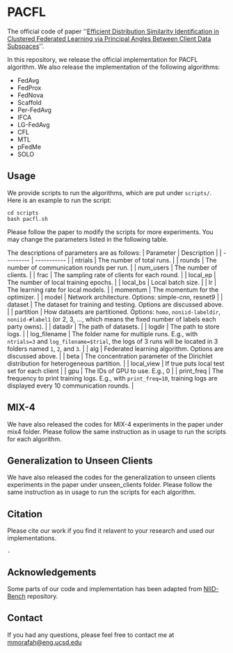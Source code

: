 # PACFL

The official code of paper ''[Efficient Distribution Similarity Identification in Clustered Federated Learning via Principal Angles Between Client Data Subspaces](https://arxiv.org/abs/2209.10526)''.

In this repository, we release the official implementation for PACFL algorithm. We also release the implementation of the following algorithms:
* FedAvg
* FedProx
* FedNova
* Scaffold
* Per-FedAvg
* IFCA
* LG-FedAvg
* CFL
* MTL 
* pFedMe
* SOLO


## Usage

We provide scripts to run the algorithms, which are put under `scripts/`. Here is an example to run the script:
```
cd scripts
bash pacfl.sh
```
Please follow the paper to modify the scripts for more experiments. You may change the parameters listed in the following table.

The descriptions of parameters are as follows:
| Parameter | Description |
| --------- | ----------- |
| ntrials      | The number of total runs. |
| rounds       | The number of communication rounds per run. |
| num_users    | The number of clients. |
| frac         | The sampling rate of clients for each round. |
| local_ep     | The number of local training epochs. |
| local_bs     | Local batch size. |
| lr           | The learning rate for local models. |
| momentum     | The momentum for the optimizer. |
| model        | Network architecture. Options: simple-cnn, resnet9 |
| dataset      | The dataset for training and testing. Options are discussed above. |
| partition    | How datasets are partitioned. Options: `homo`, `noniid-labeldir`, `noniid-#label1` (or 2, 3, ..., which means the fixed number of labels each party owns). |
| datadir      | The path of datasets. |
| logdir       | The path to store logs. |
| log_filename | The folder name for multiple runs. E.g., with `ntrials=3` and `log_filename=$trial`, the logs of 3 runs will be located in 3 folders named `1`, `2`, and `3`. |
| alg          | Federated learning algorithm. Options are discussed above. |
| beta         | The concentration parameter of the Dirichlet distribution for heterogeneous partition. |
| local_view   | If true puts local test set for each client |
| gpu          | The IDs of GPU to use. E.g., 0 |
| print_freq   | The frequency to print training logs. E.g., with `print_freq=10`, training logs are displayed every 10 communication rounds. |

## MIX-4 
We have also released the codes for MIX-4 experiments in the paper under mix4 folder. Please follow the same instruction as in usage to run the scripts for each algorithm. 

## Generalization to Unseen Clients
We have also released the codes for the generalization to unseen clients experiments in the paper under unseen_clients folder. Please follow the same instruction as in usage to run the scripts for each algorithm. 

## Citation 
Please cite our work if you find it relavent to your research and used our implementations. 
```
. 
```

## Acknowledgements

Some parts of our code and implementation has been adapted from [NIID-Bench](https://github.com/Xtra-Computing/NIID-Bench) repository.

## Contact 
If you had any questions, please feel free to contact me at mmorafah@eng.ucsd.edu
